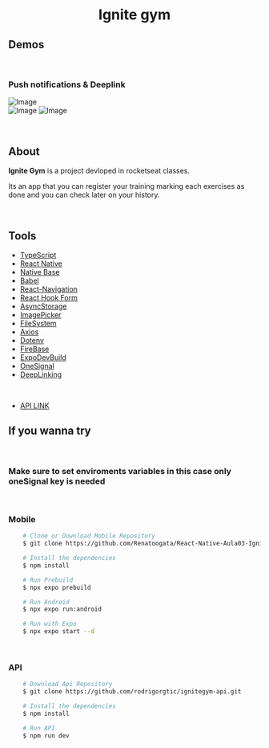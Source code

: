 <h1 align="center">
    <p>Ignite gym<p>
</h1>

## Demos
<br />

<h3>Push notifications & Deeplink</h3>

![Image](./assets/demoNotification.gif) <br>
![Image](./assets/demo1.gif)
![Image](./assets/demo2.gif) 


<br />

## About 
 
**Ignite Gym** is a project devloped in rocketseat classes.

Its an app that you can register your training marking each exercises as done and you can check later on your history.


<br />

## Tools

- [TypeScript](https://www.typescriptlang.org/)
- [React Native](https://reactnative.dev/)
- [Native Base](https://docs.nativebase.io/)
- [Babel](https://babeljs.io/docs/)
- [React-Navigation](https://reactnavigation.org/docs/getting-started)
- [React Hook Form](https://react-hook-form.com/get-started/#Quickstart)
- [AsyncStorage](https://docs.expo.dev/versions/latest/sdk/async-storage/)
- [ImagePicker](https://docs.expo.dev/versions/latest/sdk/imagepicker/)
- [FileSystem](https://docs.expo.dev/versions/latest/sdk/filesystem/)
- [Axios](https://axios-http.com/ptbr/docs/intro)
- [Dotenv](https://github.com/goatandsheep/react-native-dotenv)
- [FireBase](https://firebase.google.com/?hl=pt-br)
- [ExpoDevBuild](https://docs.expo.dev/develop/development-builds/installation/#install-expo-dev-client)
- [OneSignal](https://documentation.onesignal.com/docs)
- [DeepLinking](https://reactnavigation.org/docs/deep-linking/)

<br />

- [API LINK](https://github.com/rodrigorgtic/ignitegym-api.git)

## If you wanna try
<br />
<h3>Make sure to set enviroments variables in this case only oneSignal key is needed</h3>
<br />

<h3>Mobile</h3>

```bash
    # Clone or Download Mobile Repository 
    $ git clone https://github.com/Renatoogata/React-Native-Aula03-IgniteGym.git
``` 

```bash
    # Install the dependencies
    $ npm install
```

```bash
    # Run Prebuild
    $ npx expo prebuild
```

```bash
    # Run Android
    $ npx expo run:android
```

```bash
    # Run with Expo
    $ npx expo start --d
```

<br />

<h3>API</h3>

```bash
    # Download Api Repository 
    $ git clone https://github.com/rodrigorgtic/ignitegym-api.git
``` 

```bash
    # Install the dependencies
    $ npm install
```
```bash
    # Run API
    $ npm run dev
```